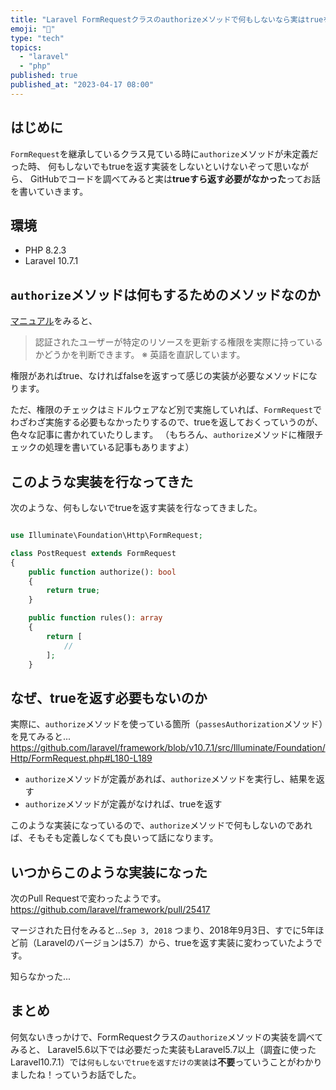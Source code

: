 ```yaml
---
title: "Laravel FormRequestクラスのauthorizeメソッドで何もしないなら実はtrueを返す必要がなくなっていたお話"
emoji: "👺"
type: "tech"
topics:
  - "laravel"
  - "php"
published: true
published_at: "2023-04-17 08:00"
---
```


## はじめに

`FormRequest`を継承しているクラス見ている時に`authorize`メソッドが未定義だった時、
何もしないでもtrueを返す実装をしないといけないぞって思いながら、
GitHubでコードを調べてみると実は**trueすら返す必要がなかった**ってお話を書いていきます。

## 環境

- PHP 8.2.3
- Laravel 10.7.1

## `authorize`メソッドは何もするためのメソッドなのか

[マニュアル](https://laravel.com/docs/10.x/validation#authorizing-form-requests)をみると、

> 認証されたユーザーが特定のリソースを更新する権限を実際に持っているかどうかを判断できます。
> ※ 英語を直訳しています。

権限があればtrue、なければfalseを返すって感じの実装が必要なメソッドになります。

ただ、権限のチェックはミドルウェアなど別で実施していれば、`FormRequest`でわざわざ実施する必要もなかったりするので、trueを返しておくっていうのが、色々な記事に書かれていたりします。
（もちろん、`authorize`メソッドに権限チェックの処理を書いている記事もありますよ）

## このような実装を行なってきた

次のような、何もしないでtrueを返す実装を行なってきました。

```php

use Illuminate\Foundation\Http\FormRequest;

class PostRequest extends FormRequest
{
    public function authorize(): bool
    {
        return true;
    }

    public function rules(): array
    {
        return [
            //
        ];
    }

```

## なぜ、trueを返す必要もないのか

実際に、`authorize`メソッドを使っている箇所（`passesAuthorization`メソッド）を見てみると...
https://github.com/laravel/framework/blob/v10.7.1/src/Illuminate/Foundation/Http/FormRequest.php#L180-L189

- `authorize`メソッドが定義があれば、`authorize`メソッドを実行し、結果を返す
- `authorize`メソッドが定義がなければ、trueを返す

このような実装になっているので、`authorize`メソッドで何もしないのであれば、そもそも定義しなくても良いって話になります。

## いつからこのような実装になった

次のPull Requestで変わったようです。
https://github.com/laravel/framework/pull/25417

マージされた日付をみると...`Sep 3, 2018`
つまり、2018年9月3日、すでに5年ほど前（Laravelのバージョンは5.7）から、trueを返す実装に変わっていたようです。

知らなかった...

## まとめ

何気ないきっかけで、FormRequestクラスの`authorize`メソッドの実装を調べてみると、
Laravel5.6以下では必要だった実装もLaravel5.7以上（調査に使ったLaravel10.7.1）では`何もしないでtrueを返すだけの実装`は**不要**っていうことがわかりましたね！っていうお話でした。